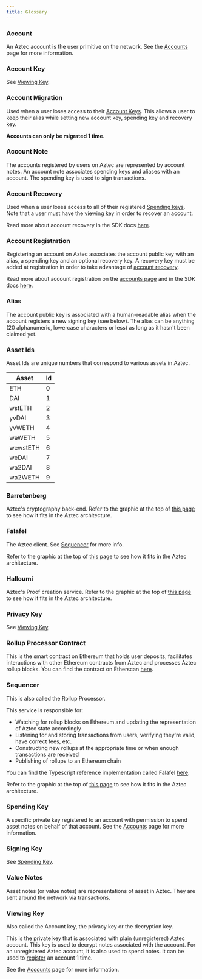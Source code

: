 ```yaml
---
title: Glossary
---
```


### Account

An Aztec account is the user primitive on the network. See the [Accounts](how-aztec-works/accounts.mdx) page for more information.

### Account Key

See [Viewing Key](#viewing-key).

### Account Migration

Used when a user loses access to their [Account Keys](#account-key). This allows a user to keep their alias while setting new account key, spending key and recovery key.

**Accounts can only be migrated 1 time.**

### Account Note

The accounts registered by users on Aztec are represented by account notes. An account note associates spending keys and aliases with an account. The spending key is used to sign transactions.

### Account Recovery

Used when a user loses access to all of their registered [Spending keys](#spending-key). Note that a user must have the [viewing key](#viewing-key) in order to recover an account.

Read more about account recovery in the SDK docs [here](./sdk/usage/account-recovery.md).

### Account Registration

Registering an account on Aztec associates the account public key with an alias, a spending key and an optional recovery key. A recovery key must be added at registration in order to take advantage of [account recovery](#account-recovery).

Read more about account registration on the [accounts page](how-aztec-works/accounts.mdx#account-registration) and in the SDK docs [here](./sdk/usage/register.md).

### Alias

The account public key is associated with a human-readable alias when the account registers a new signing key (see below). The alias can be anything (20 alphanumeric, lowercase characters or less) as long as it hasn't been claimed yet.

### Asset Ids

Asset Ids are unique numbers that correspond to various assets in Aztec.

| Asset | Id |
| --- | --- |
| ETH | 0 |
| DAI | 1 |
| wstETH | 2 |
| yvDAI | 3 |
| yvWETH | 4 |
| weWETH | 5 |
| wewstETH | 6 |
| weDAI | 7 |
| wa2DAI | 8 |
| wa2WETH | 9 |
 
### Barretenberg

Aztec's cryptography back-end. Refer to the graphic at the top of [this page](https://medium.com/aztec-protocol/explaining-the-network-in-aztec-network-166862b3ef7d) to see how it fits in the Aztec architecture.

### Falafel

The Aztec client. See [Sequencer](#sequencer) for more info.

Refer to the graphic at the top of [this page](https://medium.com/aztec-protocol/explaining-the-network-in-aztec-network-166862b3ef7d) to see how it fits in the Aztec architecture.

### Halloumi

Aztec's Proof creation service. Refer to the graphic at the top of [this page](https://medium.com/aztec-protocol/explaining-the-network-in-aztec-network-166862b3ef7d) to see how it fits in the Aztec architecture.

### Privacy Key

See [Viewing Key](#viewing-key).

### Rollup Processor Contract

This is the smart contract on Ethereum that holds user deposits, facilitates interactions with other Ethereum contracts from Aztec and processes Aztec rollup blocks. You can find the contract on Etherscan [here](https://etherscan.io/address/0xff1f2b4adb9df6fc8eafecdcbf96a2b351680455).

### Sequencer

This is also called the Rollup Processor.

This service is responsible for:

- Watching for rollup blocks on Ethereum and updating the representation of Aztec state accordingly
- Listening for and storing transactions from users, verifying they're valid, have correct fees, etc.
- Constructing new rollups at the appropriate time or when enough transactions are received
- Publishing of rollups to an Ethereum chain

You can find the Typescript reference implementation called Falafel [here](https://github.com/AztecProtocol/aztec-connect/tree/master/falafel).

Refer to the graphic at the top of [this page](https://medium.com/aztec-protocol/explaining-the-network-in-aztec-network-166862b3ef7d) to see how it fits in the Aztec architecture.

### Spending Key

A specific private key registered to an account with permission to spend asset notes on behalf of that account. See the [Accounts](how-aztec-works/accounts.mdx) page for more information.

### Signing Key

See [Spending Key](#spending-key).

### Value Notes

Asset notes (or value notes) are representations of asset in Aztec. They are sent around the network via transactions.

### Viewing Key

Also called the Account key, the privacy key or the decryption key.

This is the private key that is associated with plain (unregistered) Aztec account. This key is used to decrypt notes associated with the account. For an unregistered Aztec account, it is also used to spend notes. It can be used to [register](#account-registration) an account 1 time.

See the [Accounts](how-aztec-works/accounts.mdx) page for more information.
